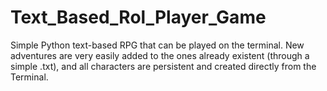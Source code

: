 # Text_Based_Rol_Player_Game

Simple Python text-based RPG that can be played on the terminal. 
New adventures are very easily added to the ones already existent (through a simple .txt), 
and all characters are persistent and created directly from the Terminal.
